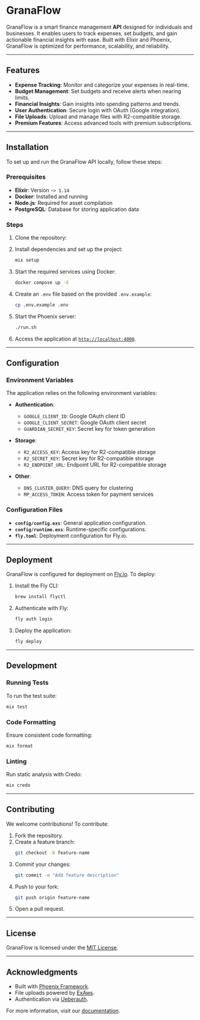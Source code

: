 # GranaFlow

GranaFlow is a smart finance management **API** designed for individuals and businesses. It enables users to track expenses, set budgets, and gain actionable financial insights with ease. Built with Elixir and Phoenix, GranaFlow is optimized for performance, scalability, and reliability.

---

## Features

- **Expense Tracking**: Monitor and categorize your expenses in real-time.
- **Budget Management**: Set budgets and receive alerts when nearing limits.
- **Financial Insights**: Gain insights into spending patterns and trends.
- **User Authentication**: Secure login with OAuth (Google integration).
- **File Uploads**: Upload and manage files with R2-compatible storage.
- **Premium Features**: Access advanced tools with premium subscriptions.

---

## Installation

To set up and run the GranaFlow API locally, follow these steps:

### Prerequisites

- **Elixir**: Version `~> 1.14`
- **Docker**: Installed and running
- **Node.js**: Required for asset compilation
- **PostgreSQL**: Database for storing application data

### Steps

1. Clone the repository:

2. Install dependencies and set up the project:
   ```bash
   mix setup
   ```

3. Start the required services using Docker:
   ```bash
   docker compose up -d
   ```

4. Create an `.env` file based on the provided `.env.example`:
   ```bash
   cp .env.example .env
   ```

5. Start the Phoenix server:
   ```bash
   ./run.sh
   ```

6. Access the application at [`http://localhost:4000`](http://localhost:4000).

---

## Configuration

### Environment Variables

The application relies on the following environment variables:

- **Authentication**:
  - `GOOGLE_CLIENT_ID`: Google OAuth client ID
  - `GOOGLE_CLIENT_SECRET`: Google OAuth client secret
  - `GUARDIAN_SECRET_KEY`: Secret key for token generation

- **Storage**:
  - `R2_ACCESS_KEY`: Access key for R2-compatible storage
  - `R2_SECRET_KEY`: Secret key for R2-compatible storage
  - `R2_ENDPOINT_URL`: Endpoint URL for R2-compatible storage

- **Other**:
  - `DNS_CLUSTER_QUERY`: DNS query for clustering
  - `MP_ACCESS_TOKEN`: Access token for payment services

### Configuration Files

- **`config/config.exs`**: General application configuration.
- **`config/runtime.exs`**: Runtime-specific configurations.
- **`fly.toml`**: Deployment configuration for Fly.io.

---

## Deployment

GranaFlow is configured for deployment on [Fly.io](https://fly.io). To deploy:

1. Install the Fly CLI:
   ```bash
   brew install flyctl
   ```

2. Authenticate with Fly:
   ```bash
   fly auth login
   ```

3. Deploy the application:
   ```bash
   fly deploy
   ```

---

## Development

### Running Tests

To run the test suite:

```bash
mix test
```

### Code Formatting

Ensure consistent code formatting:

```bash
mix format
```

### Linting

Run static analysis with Credo:

```bash
mix credo
```

---

## Contributing

We welcome contributions! To contribute:

1. Fork the repository.
2. Create a feature branch:
   ```bash
   git checkout -b feature-name
   ```
3. Commit your changes:
   ```bash
   git commit -m "Add feature description"
   ```
4. Push to your fork:
   ```bash
   git push origin feature-name
   ```
5. Open a pull request.

---

## License

GranaFlow is licensed under the [MIT License](LICENSE).

---

## Acknowledgments

- Built with [Phoenix Framework](https://www.phoenixframework.org/).
- File uploads powered by [ExAws](https://hexdocs.pm/ex_aws/ExAws.html).
- Authentication via [Ueberauth](https://hexdocs.pm/ueberauth/readme.html).

For more information, visit our [documentation](https://your-docs-url.com).